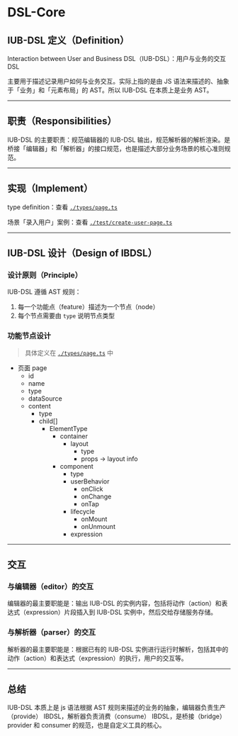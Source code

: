 # DSL-Core

## IUB-DSL 定义（Definition）

Interaction between User and Business DSL（IUB-DSL）：用户与业务的交互 DSL

主要用于描述记录用户如何与业务交互。实际上指的是由 JS 语法来描述的、抽象于「业务」和「元素布局」的 AST。所以 IUB-DSL 在本质上是业务 AST。

-----

## 职责（Responsibilities）

IUB-DSL 的主要职责：规范编辑器的 IUB-DSL 输出，规范解析器的解析渲染。是桥接「编辑器」和「解析器」的接口规范，也是描述大部分业务场景的核心准则规范。

-----

## 实现（Implement）

type definition：查看 [`./types/page.ts`][typeOfDSL]

场景「录入用户」案例：查看 [`./test/create-user-page.ts`][entityOfDSL]

-----

## IUB-DSL 设计（Design of IBDSL）

### 设计原则（Principle）

IUB-DSL 遵循 AST 规则：

1. 每一个功能点（feature）描述为一个节点（node）
2. 每个节点需要由 `type` 说明节点类型

### 功能节点设计

> 具体定义在 [`./types/page.ts`][typeOfDSL] 中

- 页面 page
  - id
  - name
  - type
  - dataSource
  - content
    - type
    - child[]
      - ElementType
        - container
          - layout
            - type
            - props -> layout info
        - component
          - type
          - userBehavior
            - onClick
            - onChange
            - onTap
          - lifecycle
            - onMount
            - onUnmount
          - expression

-----

## 交互

### 与编辑器（editor）的交互

编辑器的最主要职能是：输出 IUB-DSL 的实例内容，包括将动作（action）和表达式（expression）片段插入到 IUB-DSL 实例中，然后交给存储服务存储。

### 与解析器（parser）的交互

解析器的最主要职能是：根据已有的 IUB-DSL 实例进行运行时解析，包括其中的动作（action）和表达式（expression）的执行，用户的交互等。

-----

## 总结

IUB-DSL 本质上是 js 语法根据 AST 规则来描述的业务的抽象，编辑器负责生产（provide） IBDSL，解析器负责消费（consume） IBDSL，是桥接（bridge）provider 和 consumer 的规范，也是自定义工具的核心。

[typeOfDSL]: https://github.com/SANGET/custom-platform-tool/blob/master/packages/dsl/core/types/page.ts
[entityOfDSL]: https://github.com/SANGET/custom-platform-tool/blob/master/packages/dsl/core/test/create-user-page.ts
